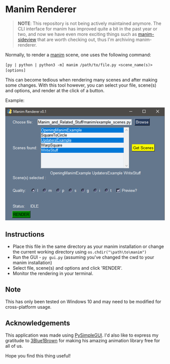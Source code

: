 # Manim Renderer
> **NOTE**: This repository is not being actively maintained anymore. The CLI interface for manim has improved quite a bit in the past year or two, and now we have even more exciting things such as [manim-sideview](https://github.com/Rickaym/Manim-Sideview) that are worth checking out, thus I'm archiving manim-renderer. 


Normally, to render a [manim](https://github.com/3b1b/manim) scene, one uses the following command:

`[py | python | python3 -m] manim /path/to/file.py <scene_name(s)> [options] `

This can become tedious when rendering many scenes and after making some changes. With this tool however, you can select your file, scene(s) and options, and render at the click of a button.

Example:

![example](example.png)

## Instructions
* Place this file in the same directory as your manim installation or change the current working directory using `os.chdir("\path\to\manim")`
* Run the GUI - `py gui.py` (assuming you've changed the cwd to your manim installation)
* Select file, scene(s) and options and click 'RENDER'.
* Monitor the rendering in your terminal.

## Note
This has only been tested on Windows 10 and may need to be modified for cross-platform usage.

## Acknowledgements
This application was made using [PySimpleGUI](https://github.com/PySimpleGUI/PySimpleGUI). I'd also like to express my gratitude to [3Blue1Brown](https://github.com/3b1b) for making his amazing animation library free for all of us.

Hope you find this thing useful!

